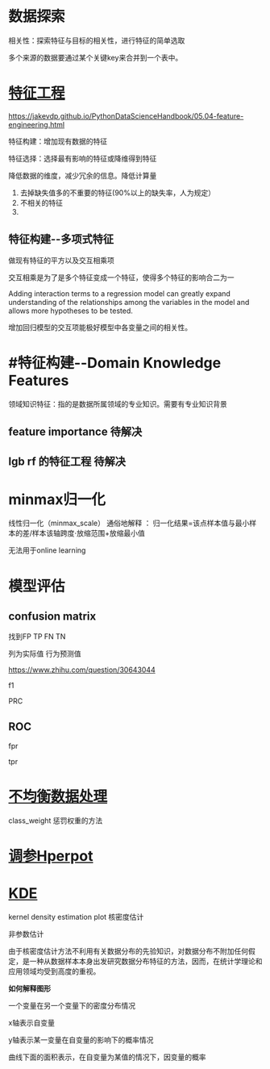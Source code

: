 # 数据探索

相关性：探索特征与目标的相关性，进行特征的简单选取

多个来源的数据要通过某个关键key来合并到一个表中。

# [特征工程](https://www.cnblogs.com/wxquare/p/5484636.html)

https://jakevdp.github.io/PythonDataScienceHandbook/05.04-feature-engineering.html

特征构建：增加现有数据的特征

特征选择：选择最有影响的特征或降维得到特征

降低数据的维度，减少冗余的信息。降低计算量

1. 去掉缺失值多的不重要的特征(90%以上的缺失率，人为规定）
2. 不相关的特征
3. 

## 特征构建--多项式特征

做现有特征的平方以及交互相乘项

交互相乘是为了是多个特征变成一个特征，使得多个特征的影响合二为一

Adding interaction terms to a regression model can greatly expand understanding of the relationships among the variables in the model and allows more hypotheses to be tested.  

增加回归模型的交互项能极好模型中各变量之间的相关性。

# #特征构建--Domain Knowledge Features

领域知识特征：指的是数据所属领域的专业知识。需要有专业知识背景
## feature importance 待解决
## lgb rf 的特征工程 待解决

# minmax归一化

线性归一化（minmax_scale） 
通俗地解释 ： 
归一化结果=该点样本值与最小样本的差/样本该轴跨度⋅放缩范围+放缩最小值

无法用于online learning

# 模型评估

## confusion matrix

找到FP TP FN TN 

列为实际值 行为预测值

https://www.zhihu.com/question/30643044

f1 

PRC

## ROC

fpr

tpr

# [不均衡数据处理](http://www.dataivy.cn/blog/3-4-%E8%A7%A3%E5%86%B3%E6%A0%B7%E6%9C%AC%E7%B1%BB%E5%88%AB%E5%88%86%E5%B8%83%E4%B8%8D%E5%9D%87%E8%A1%A1%E7%9A%84%E9%97%AE%E9%A2%98/)

class_weight 惩罚权重的方法

# [调参Hperpot](https://blog.csdn.net/gg_18826075157/article/details/78068086)

# [KDE](http://www.dataivy.cn/blog/%E6%A0%B8%E5%AF%86%E5%BA%A6%E4%BC%B0%E8%AE%A1kernel-density-estimation_kde/)

kernel density estimation plot 核密度估计

非参数估计

由于核密度估计方法不利用有关数据分布的先验知识，对数据分布不附加任何假定，是一种从数据样本本身出发研究数据分布特征的方法，因而，在统计学理论和应用领域均受到高度的重视。

**如何解释图形**

一个变量在另一个变量下的密度分布情况

x轴表示自变量

y轴表示某一变量在自变量的影响下的概率情况

曲线下面的面积表示，在自变量为某值的情况下，因变量的概率


